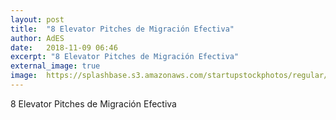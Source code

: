 ```yaml
---
layout: post
title:  "8 Elevator Pitches de Migración Efectiva"
author: AdES
date:   2018-11-09 06:46
excerpt: "8 Elevator Pitches de Migración Efectiva"
external_image: true
image:  https://splashbase.s3.amazonaws.com/startupstockphotos/regular/tumblr_ndyfnr7lk21tubinno1_1280.jpg
---
```

8 Elevator Pitches de Migración Efectiva